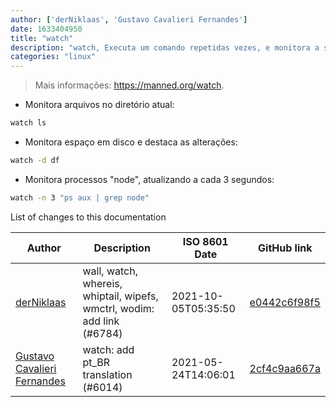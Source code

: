 ```yaml
---
author: ['derNiklaas', 'Gustavo Cavalieri Fernandes']
date: 1633404950
title: "watch"
description: "watch, Executa um comando repetidas vezes, e monitora a saída em tela cheia."
categories: "linux"
---
```

> Mais informações: <https://manned.org/watch>.

- Monitora arquivos no diretório atual:

```bash
watch ls
```

- Monitora espaço em disco e destaca as alterações:

```bash
watch -d df
```

- Monitora processos "node", atualizando a cada 3 segundos:

```bash
watch -n 3 "ps aux | grep node"
```
List of changes to this documentation


Author | Description | ISO 8601 Date | GitHub link
------|-----|-----|-----
[derNiklaas](mailto:derNiklaas@users.noreply.github.com) | wall, watch, whereis, whiptail, wipefs, wmctrl, wodim: add link (#6784) | 2021-10-05T05:35:50 | [e0442c6f98f5](https://github.com/tldr-pages/tldr/commit/e0442c6f98f5e01ffc3acd1398249cf0a8a3673d)
[Gustavo Cavalieri Fernandes](mailto:gugacavalieri@gmail.com) | watch: add pt_BR translation (#6014) | 2021-05-24T14:06:01 | [2cf4c9aa667a](https://github.com/tldr-pages/tldr/commit/2cf4c9aa667a7a56abe2171d08740d5894e06f64)

